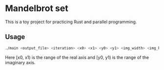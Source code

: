 # Mandelbrot set

This is a toy project for practicing Rust and parallel programming.

## Usage
``` sh
./main <output_file> <iteration> <x0> <x1> <y0> <y1> <img_width> <img_height>
```

Here [x0, x1) is the range of the real axis and [y0, y1) is the range of the imaginary axis.

